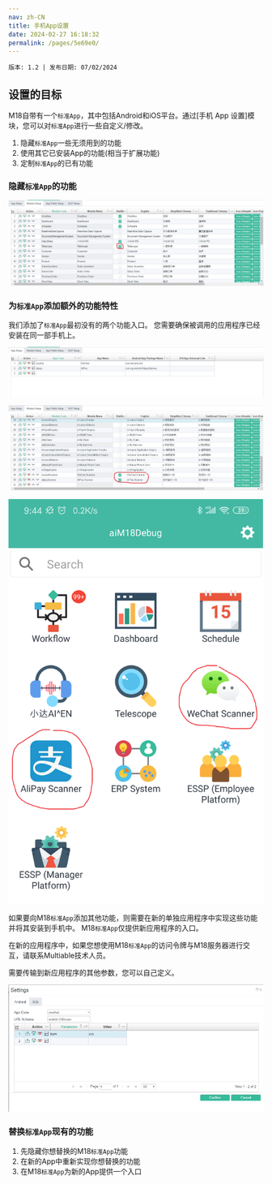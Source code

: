 ```yaml
---
nav: zh-CN
title: 手机App设置
date: 2024-02-27 16:18:32
permalink: /pages/5e69e0/
---
```


`版本: 1.2 | 发布日期: 07/02/2024`


## 设置的目标

M18自带有一个`标准App`，其中包括Android和iOS平台。通过[手机 App 设置]模块，您可以对`标准App`进行一些自定义/修改。

1. 隐藏`标准App`一些无须用到的功能
2. 使用其它已安装App的功能(相当于扩展功能)
3. 定制`标准App`的已有功能

### 隐藏`标准App`的功能

![mp01](/assets/mp01.jpg)

### 为`标准App`添加额外的功能特性

我们添加了`标准App`最初没有的两个功能入口。
您需要确保被调用的应用程序已经安装在同一部手机上。

![mp04](/assets/mp04.jpg)

![mp03](/assets/mp03.jpg)

![mp02](/assets/mp02.png)

如果要向M18`标准App`添加其他功能，则需要在新的单独应用程序中实现这些功能并将其安装到手机中。 M18`标准App`仅提供新应用程序的入口。

在新的应用程序中，如果您想使用M18`标准App`的访问令牌与M18服务器进行交互，请联系Multiable技术人员。

需要传输到新应用程序的其他参数，您可以自己定义。

![mp05](/assets/mp05.jpg)

### 替换`标准App`现有的功能

1. 先隐藏你想替换的M18`标准App`功能
2. 在新的App中重新实现你想替换的功能
3. 在M18`标准App`为新的App提供一个入口